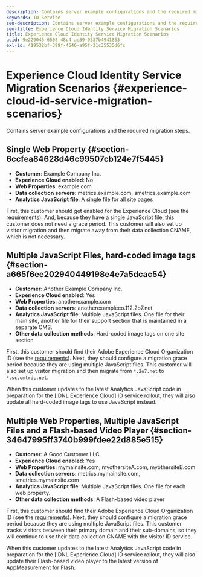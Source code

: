 ```yaml
---
description: Contains server example configurations and the required migration steps.
keywords: ID Service
seo-description: Contains server example configurations and the required migration steps.
seo-title: Experience Cloud Identity Service Migration Scenarios
title: Experience Cloud Identity Service Migration Scenarios
uuid: 9e229045-6508-48c4-ae39-9537b4941853
exl-id: 419532bf-399f-4646-a95f-31c35535d6fc
---
```

# Experience Cloud Identity Service Migration Scenarios {#experience-cloud-id-service-migration-scenarios}

Contains server example configurations and the required migration steps.

## Single Web Property {#section-6ccfea84628d46c99507cb124e7f5445}

* **Customer**: Example Company Inc. 
* **Experience Cloud enabled**: No 
* **Web Properties**: example.com 
* **Data collection servers**: metrics.example.com, smetrics.example.com 
* **Analytics JavaScript file**: A single file for all site pages

First, this customer should get enabled for the Experience Cloud (see the [requirements](../../reference/requirements.md)). And, because they have a single JavaScript file, this customer does not need a grace period. This customer will also set up visitor migration and then migrate away from their data collection CNAME, which is not necessary.

## Multiple JavaScript Files, hard-coded image tags {#section-a665f6ee202940449198e4e7a5dcac54}

* **Customer**: Another Example Company Inc. 
* **Experience Cloud enabled**: Yes 
* **Web Properties**: anotherexample.com 
* **Data collection servers**: anotherexampleco.112.2o7.net 
* **Analytics JavaScript file**: Multiple JavaScript files. One file for their main site, another file for their support section that is maintained in a separate CMS. 
* **Other data collection methods**: Hard-coded image tags on one site section

First, this customer should find their Adobe Experience Cloud Organization ID (see the [requirements](../../reference/requirements.md)). Next, they should configure a migration grace period because they are using multiple JavaScript files. This customer will also set up visitor migration and then migrate from `*.2o7.net` to `*.sc.omtrdc.net`.

When this customer updates to the latest Analytics JavaScript code in preparation for the [!DNL Experience Cloud] ID service rollout, they will also update all hard-coded image tags to use JavaScript instead.

## Multiple Web Properties, Multiple JavaScript Files and a Flash-based Video Player {#section-34647995ff3740b999fdee22d885e515}

* **Customer**: A Good Customer LLC 
* **Experience Cloud enabled**: Yes 
* **Web Properties**: mymainsite.com, myothersiteA.com, myothersiteB.com 
* **Data collection servers**: metrics.mymainsite.com, smetrics.mymainsite.com 
* **Analytics JavaScript file**: Multiple JavaScript files. One file for each web property. 
* **Other data collection methods**: A Flash-based video player

First, this customer should find their Adobe Experience Cloud Organization ID (see the [requirements](../../reference/requirements.md)). Next, they should configure a migration grace period because they are using multiple JavaScript files. This customer tracks visitors between their primary domain and their sub-domains, so they will continue to use their data collection CNAME with the visitor ID service.

When this customer updates to the latest Analytics JavaScript code in preparation for the [!DNL Experience Cloud] ID service rollout, they will also update their Flash-based video player to the latest version of AppMeasurement for Flash.
